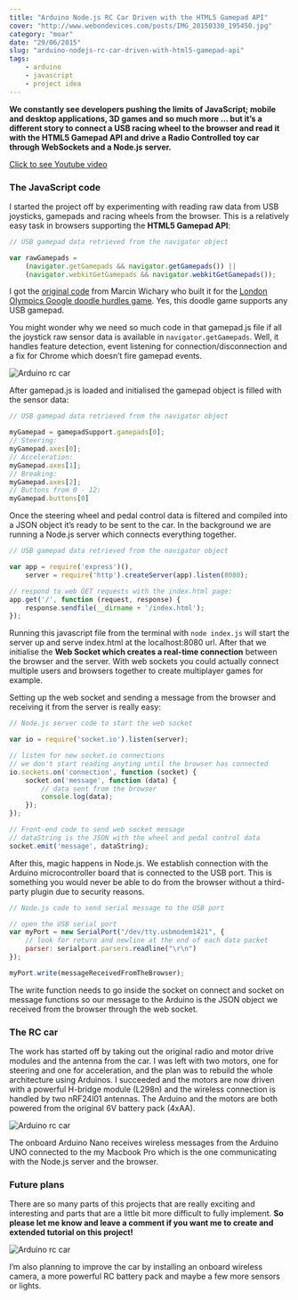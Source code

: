 ```yaml
---
title: "Arduino Node.js RC Car Driven with the HTML5 Gamepad API"
cover: "http://www.webondevices.com/posts/IMG_20150330_195450.jpg"
category: "moar"
date: "29/06/2015"
slug: "arduino-nodejs-rc-car-driven-with-html5-gamepad-api"
tags:
    - arduino
    - javascript
    - project idea
---
```


**We constantly see developers pushing the limits of JavaScript; mobile and desktop applications, 3D games and so much more … but it’s a different story to connect a USB racing wheel to the browser and read it with the HTML5 Gamepad API and drive a Radio Controlled toy car through WebSockets and a Node.js server.**

<a class="youtube-video" href="https://www.youtube.com/embed/nUDJVbKPmxA" target="_blank">Click to see Youtube video</a>

### The JavaScript code

I started the project off by experimenting with reading raw data from USB joysticks, gamepads and racing wheels from the browser. This is a relatively easy task in browsers supporting the **HTML5 Gamepad API**:

``` javascript
// USB gamepad data retrieved from the navigator object

var rawGamepads =
    (navigator.getGamepads && navigator.getGamepads()) ||
    (navigator.webkitGetGamepads && navigator.webkitGetGamepads());
```

I got the [original code](https://github.com/html5rocks/www.html5rocks.com/blob/master/content/tutorials/doodles/gamepad/static/gamepad-tester/gamepad.js#L187) from Marcin Wichary who built it for the [London Olympics Google doodle hurdles game](https://www.google.com/doodles/hurdles-2012). Yes, this doodle game supports any USB gamepad.

You might wonder why we need so much code in that gamepad.js file if all the joystick raw sensor data is available in `navigator.getGamepads`. Well, it handles feature detection, event listening for connection/disconnection and a fix for Chrome which doesn’t fire gamepad events.

![Arduino rc car](http://www.webondevices.com/posts/IMG_20150330_195450.jpg)

After gamepad.js is loaded and initialised the gamepad object is filled with the sensor data:

``` javascript
// USB gamepad data retrieved from the navigator object

myGamepad = gamepadSupport.gamepads[0];
// Steering:
myGamepad.axes[0];
// Acceleration:
myGamepad.axes[1];
// Breaking:
myGamepad.axes[2];
// Buttons from 0 - 12:
myGamepad.buttons[0]
```

Once the steering wheel and pedal control data is filtered and compiled into a JSON object it’s ready to be sent to the car. In the background we are running a Node.js server which connects everything together.

``` javascript
// USB gamepad data retrieved from the navigator object

var app = require('express')(),           
    server = require('http').createServer(app).listen(8080);

// respond to web GET requests with the index.html page:
app.get('/', function (request, response) {
    response.sendfile(__dirname + '/index.html');
});
```

Running this javascript file from the terminal with `node index.js` will start the server up and serve index.html at the localhost:8080 url. After that we initialise the **Web Socket which creates a real-time connection** between the browser and the server. With web sockets you could actually connect multiple users and browsers together to create multiplayer games for example.

Setting up the web socket and sending a message from the browser and receiving it from the server is really easy:

``` javascript
// Node.js server code to start the web socket

var io = require('socket.io').listen(server);

// listen for new socket.io connections
// we don't start reading anyting until the browser has connected
io.sockets.on('connection', function (socket) {
    socket.on('message', function (data) {
        // data sent from the browser
        console.log(data);
    });
});
```

``` javascript
// Front-end code to send web socket message
// dataString is the JSON with the wheel and pedal control data
socket.emit('message', dataString);
```

After this, magic happens in Node.js. We establish connection with the Arduino microcontroller board that is connected to the USB port. This is something you would never be able to do from the browser without a third-party plugin due to security reasons.

``` javascript
// Node.js code to send serial message to the USB port

// open the USB serial port
var myPort = new SerialPort("/dev/tty.usbmodem1421", { 
    // look for return and newline at the end of each data packet
    parser: serialport.parsers.readline("\r\n")
});

myPort.write(messageReceivedFromTheBrowser);
```

The write function needs to go inside the socket on connect and socket on message functions so our message to the Arduino is the JSON object we received from the browser through the web socket.

### The RC car

The work has started off by taking out the original radio and motor drive modules and the antenna from the car. I was left with two motors, one for steering and one for acceleration, and the plan was to rebuild the whole architecture using Arduinos. I succeeded and the motors are now driven with a powerful H-bridge module (L298n) and the wireless connection is handled by two nRF24l01 antennas. The Arduino and the motors are both powered from the original 6V battery pack (4xAA).

![Arduino rc car](http://www.webondevices.com/posts/IMG_20150330_193544.jpg)

The onboard Arduino Nano receives wireless messages from the Arduino UNO connected to the my Macbook Pro which is the one communicating with the Node.js server and the browser.

### Future plans

There are so many parts of this projects that are really exciting and interesting and parts that are a little bit more difficult to fully implement. **So please let me know and leave a comment if you want me to create and extended tutorial on this project!**

![Arduino rc car](http://www.webondevices.com/posts/IMG_20150330_192351.jpg)

I’m also planning to improve the car by installing an onboard wireless camera, a more powerful RC battery pack and maybe a few more sensors or lights.

